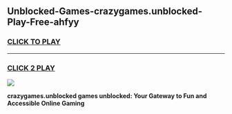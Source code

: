 
## Unblocked-Games-crazygames.unblocked-Play-Free-ahfyy
<h3>
<a href="https://premium76.site?title=crazygames.unblocked&ref=19M">CLICK TO PLAY</a></h3>
<hr>

<h3>
<a href="https://premium76.site?title=crazygames.unblocked&ref=19M">CLICK 2 PLAY</a>
  
</h3>

<a href="https://premium76.site?title=crazygames.unblocked&ref=19M"><img src="https://clearcache.store/games.png"></a>


**crazygames.unblocked games unblocked: Your Gateway to Fun and Accessible Online Gaming**
